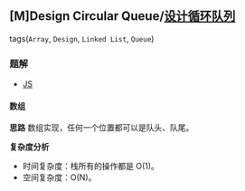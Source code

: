 ## [M]Design Circular Queue/[设计循环队列](https://leetcode-cn.com/problems/design-circular-queue/)
tags(`Array`, `Design`, `Linked List`, `Queue`)

### 题解
+ [JS](../../ts/640/622.js)

#### 数组
**思路**
数组实现，任何一个位置都可以是队头、队尾。    

**复杂度分析**
+ 时间复杂度：栈所有的操作都是 O(1)。  
+ 空间复杂度：O(N)。